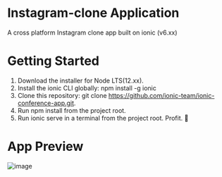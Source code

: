 # Instagram-clone Application
A cross platform Instagram clone app built on ionic (v6.xx)

# Getting Started
1. Download the installer for Node LTS(12.xx).
1. Install the ionic CLI globally: npm install -g ionic
1. Clone this repository: git clone https://github.com/ionic-team/ionic-conference-app.git.
1. Run npm install from the project root.
1. Run ionic serve in a terminal from the project root.
Profit. 🎉

# App Preview
![image](https://user-images.githubusercontent.com/18024987/123467903-796aee00-d60a-11eb-82db-aff6fa558747.png)
